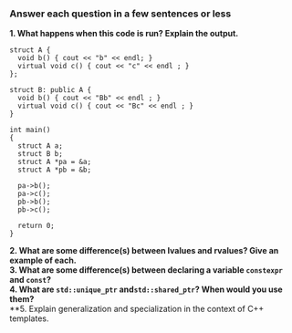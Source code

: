 ### Answer each question in a few sentences or less 

**1. What happens when this code is run? Explain the output.**   
```
struct A {
  void b() { cout << "b" << endl; }
  virtual void c() { cout << "c" << endl ; }
};

struct B: public A {
  void b() { cout << "Bb" << endl ; }
  virtual void c() { cout << "Bc" << endl ; }
}

int main()
{
  struct A a;
  struct B b;
  struct A *pa = &a;
  struct A *pb = &b;

  pa->b();
  pa->c();
  pb->b();
  pb->c();

  return 0;
}
```
**2. What are some difference(s) between lvalues and rvalues? Give an example of each.**   
**3. What are some difference(s) between declaring a variable `constexpr` and `const`?**   
**4. What are `std::unique_ptr` and`std::shared_ptr`? When would you use them?**   
**5. Explain generalization and specialization in the context of C++ templates.
